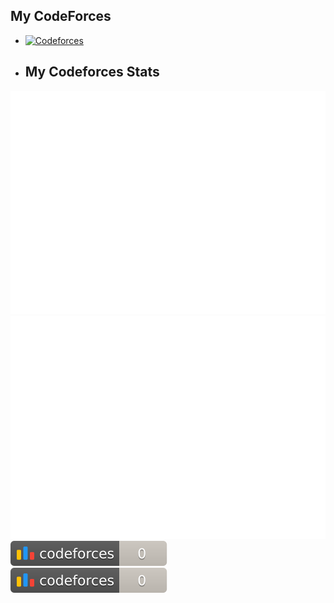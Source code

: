 ## My CodeForces

- [![Codeforces](https://img.shields.io/badge/Codeforces-Profile-blue)](https://codeforces.com/profile/mirza123)

- ## My Codeforces Stats


<a href="https://github.com/iamirzashowvik/cf_stats">
<img src="https://raw.githubusercontent.com/iamirzashowvik/cf_stats/ddeae0d8b0a196edbe819e3a9712b8408edee95b/output/light_card.svg#gh-dark-mode-only" />
<img src="https://raw.githubusercontent.com/iamirzashowvik/cf_stats/ddeae0d8b0a196edbe819e3a9712b8408edee95b/output/light_card.svg" />
</a>
<br/>
<a href="https://github.com/iamirzashowvik/cf_stats">
<img src="https://raw.githubusercontent.com/iamirzashowvik/cf_stats/main/output/max_rating.svg" />
<img src="https://raw.githubusercontent.com/iamirzashowvik/cf_stats/main/output/rating.svg" />
</a>

